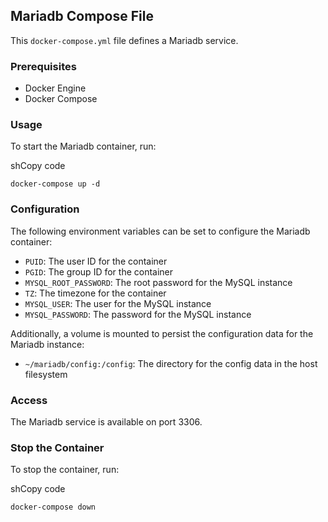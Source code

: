 ## Mariadb Compose File

This `docker-compose.yml` file defines a Mariadb service.

### Prerequisites

-   Docker Engine
-   Docker Compose

### Usage

To start the Mariadb container, run:

shCopy code

`docker-compose up -d`

### Configuration

The following environment variables can be set to configure the Mariadb container:

-   `PUID`: The user ID for the container
-   `PGID`: The group ID for the container
-   `MYSQL_ROOT_PASSWORD`: The root password for the MySQL instance
-   `TZ`: The timezone for the container
-   `MYSQL_USER`: The user for the MySQL instance
-   `MYSQL_PASSWORD`: The password for the MySQL instance

Additionally, a volume is mounted to persist the configuration data for the Mariadb instance:

-   `~/mariadb/config:/config`: The directory for the config data in the host filesystem

### Access

The Mariadb service is available on port 3306.

### Stop the Container

To stop the container, run:

shCopy code

`docker-compose down`